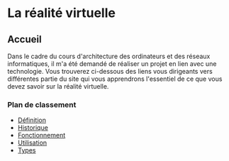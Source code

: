# La réalité virtuelle
## Accueil 
Dans le cadre du cours d'architecture des ordinateurs et des réseaux informatiques,
il m'a été demandé de réaliser un projet en lien avec une technologie.
Vous trouverez ci-dessous des liens vous dirigeants vers différentes partie du site qui vous apprendrons 
l'essentiel de ce que vous devez savoir sur la réalité virtuelle.

### Plan de classement
- [Définition](définition.md)
- [Historique](historique.md)
- [Fonctionnement](fonctionnement.md)
- [Utilisation](utilisation.md)
- [Types](types.md)
